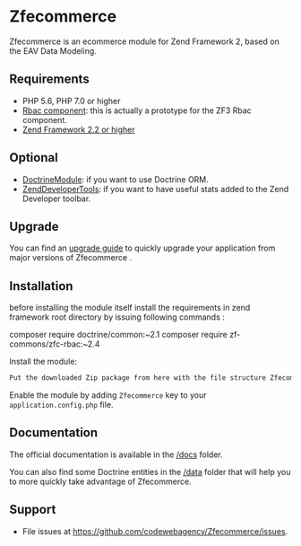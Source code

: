 # Zfecommerce

Zfecommerce is an ecommerce module for Zend Framework 2, based on the EAV Data Modeling.

## Requirements

- PHP 5.6, PHP 7.0 or higher
- [Rbac component](https://github.com/ZF-Commons/zfc-rbac): this is actually a prototype for the ZF3 Rbac component.
- [Zend Framework 2.2 or higher](http://www.github.com/zendframework/zf2)

## Optional

- [DoctrineModule](https://github.com/doctrine/DoctrineModule): if you want to use Doctrine ORM.
- [ZendDeveloperTools](https://github.com/zendframework/ZendDeveloperTools): if you want to have useful stats added to
the Zend Developer toolbar.

## Upgrade

You can find an [upgrade guide](UPGRADE.md) to quickly upgrade your application from major versions of Zfecommerce .

## Installation

before installing the module itself install the requirements in zend framework root directory by issuing following commands :

composer require doctrine/common:~2.1
composer require zf-commons/zfc-rbac:~2.4

Install the module:

```sh
Put the downloaded Zip package from here with the file structure Zfecommerce/{ content of module } to the module directory of your zend installation .
```

Enable the module by adding `Zfecommerce` key to your `application.config.php` file.

## Documentation

The official documentation is available in the [/docs](/docs) folder.

You can also find some Doctrine entities in the [/data](/data) folder that will help you to more quickly take advantage
of Zfecommerce.

## Support

- File issues at https://github.com/codewebagency/Zfecommerce/issues.
